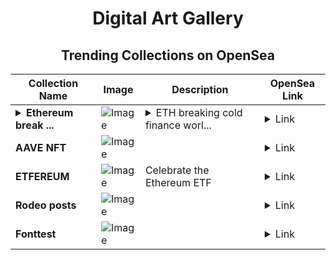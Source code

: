 <div align="center">

# Digital Art Gallery

## Trending Collections on OpenSea

| Collection Name                       | Image                                                                                     | Description                       | OpenSea Link                                                                                          |
|---------------------------------------|-------------------------------------------------------------------------------------------|-----------------------------------|--------------------------------------------------------------------------------------------------------|
| **<details><summary>Ethereum break ...</summary>Ethereum break through</details>** | ![Image](https://i.seadn.io/s/raw/files/9493d942a65a9e094343180897176f9b.png?w=500&auto=format?w=200&auto=format) | <details><summary>ETH breaking cold finance worl...</summary>ETH breaking cold finance world</details> | <details><summary>Link</summary>[Ethereum break through](https://opensea.io/collection/ethereum-break-through)</details> |
| **AAVE NFT** | ![Image](https://i.seadn.io/s/raw/files/162033c614d9cca57a1d1f31244f9d72.png?w=500&auto=format?w=200&auto=format) |  | <details><summary>Link</summary>[AAVE NFT](https://opensea.io/collection/aave-nft-43)</details> |
| **ETFEREUM** | ![Image](https://i.seadn.io/s/raw/files/d05efc5903e8d93a6a59a2b62645a8a8.png?w=500&auto=format?w=200&auto=format) | Celebrate the Ethereum ETF | <details><summary>Link</summary>[ETFEREUM](https://opensea.io/collection/etfereum)</details> |
| **Rodeo posts** | ![Image](https://i.seadn.io/s/raw/files/911a9e3519ac814e9e884104150ac5b5.jpg?w=500&auto=format?w=200&auto=format) |  | <details><summary>Link</summary>[Rodeo posts](https://opensea.io/collection/rodeo-posts-338)</details> |
| **Fonttest** | ![Image](https://i.seadn.io/s/raw/files/0a8299d01a019d646ca47d4fce9b353d.png?w=500&auto=format?w=200&auto=format) |  | <details><summary>Link</summary>[Fonttest](https://opensea.io/collection/fonttest)</details> |

</div>